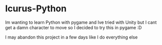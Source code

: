 # Icurus-Python
Im wanting to learn Python with pygame and Ive tried with Unity but I cant get a damn character to move so I decided to try this in pygame :D 

I may abandon this project in a few days like I do everything else
